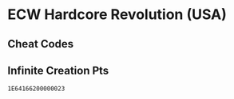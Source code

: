 # ECW Hardcore Revolution (USA)

## Cheat Codes

## Infinite Creation Pts

```
1E64166200000023

```

